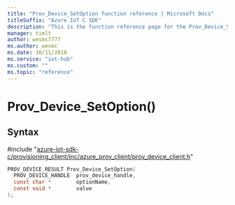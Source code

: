```yaml
---                             
title: "Prov_Device_SetOption function reference | Microsoft Docs" 
titleSuffix: "Azure IoT C SDK"            
description: "This is the function reference page for the Prov_Device_SetOption() function in the Azure IoT C SDK. This SDK is used with Azure IoT Hub and Azure IoT Hub Device Provisioning Service"            
manager: timlt                 
author: wesmc7777              
ms.author: wesmc               
ms.date: 10/11/2018                    
ms.service: "iot-hub"             
ms.custom: ""                
ms.topic: "reference"        
---                            
```


# Prov_Device_SetOption()

## Syntax

\#include "[azure-iot-sdk-c/provisioning_client/inc/azure_prov_client/prov_device_client.h](../prov-device-client-h.md)"  
```C
PROV_DEVICE_RESULT Prov_Device_SetOption(
  PROV_DEVICE_HANDLE  prov_device_handle,
  const char *        optionName,
  const void *        value
);
```

